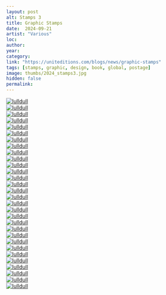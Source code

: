 ```yaml
---
layout: post
alt: Stamps 3
title: Graphic Stamps
date:  2024-09-21
artist: "Various"
loc: 
author: 
year: 
category: 
link: "https://uniteditions.com/blogs/news/graphic-stamps"
tags: [stamps, graphic, design, book, global, postage]
image: thumbs/2024_stamps3.jpg
hidden: false
permalink:
---
```






<div class="post_image">
	<a href="{{ site.baseurl }}/images/posts/2024_stamps3/001.jpg" target="_blank">
	<img src="{{ site.baseurl }}/images/posts/2024_stamps3/001.jpg" alt="lulldull"></a>
</div>

<div class="post_image">
	<a href="{{ site.baseurl }}/images/posts/2024_stamps3/002.jpg" target="_blank">
	<img src="{{ site.baseurl }}/images/posts/2024_stamps3/002.jpg" alt="lulldull"></a>
</div>

<div class="post_image">
	<a href="{{ site.baseurl }}/images/posts/2024_stamps3/003.jpg" target="_blank">
	<img src="{{ site.baseurl }}/images/posts/2024_stamps3/003.jpg" alt="lulldull"></a>
</div>

<div class="post_image">
	<a href="{{ site.baseurl }}/images/posts/2024_stamps3/004.jpg" target="_blank">
	<img src="{{ site.baseurl }}/images/posts/2024_stamps3/004.jpg" alt="lulldull"></a>
</div>

<div class="post_image">
	<a href="{{ site.baseurl }}/images/posts/2024_stamps3/005.jpg" target="_blank">
	<img src="{{ site.baseurl }}/images/posts/2024_stamps3/005.jpg" alt="lulldull"></a>
</div>

<div class="post_image">
	<a href="{{ site.baseurl }}/images/posts/2024_stamps3/006.jpg" target="_blank">
	<img src="{{ site.baseurl }}/images/posts/2024_stamps3/006.jpg" alt="lulldull"></a>
</div>

<div class="post_image">
	<a href="{{ site.baseurl }}/images/posts/2024_stamps3/007.jpg" target="_blank">
	<img src="{{ site.baseurl }}/images/posts/2024_stamps3/007.jpg" alt="lulldull"></a>
</div>


<div class="post_image">
	<a href="{{ site.baseurl }}/images/posts/2024_stamps3/008.jpg" target="_blank">
	<img src="{{ site.baseurl }}/images/posts/2024_stamps3/008.jpg" alt="lulldull"></a>
</div>

<div class="post_image">
	<a href="{{ site.baseurl }}/images/posts/2024_stamps3/009.jpg" target="_blank">
	<img src="{{ site.baseurl }}/images/posts/2024_stamps3/009.jpg" alt="lulldull"></a>
</div>

<div class="post_image">
	<a href="{{ site.baseurl }}/images/posts/2024_stamps3/010.jpg" target="_blank">
	<img src="{{ site.baseurl }}/images/posts/2024_stamps3/010.jpg" alt="lulldull"></a>
</div>


<div class="post_image">
	<a href="{{ site.baseurl }}/images/posts/2024_stamps3/011.jpg" target="_blank">
	<img src="{{ site.baseurl }}/images/posts/2024_stamps3/011.jpg" alt="lulldull"></a>
</div>


<div class="post_image">
	<a href="{{ site.baseurl }}/images/posts/2024_stamps3/012.jpg" target="_blank">
	<img src="{{ site.baseurl }}/images/posts/2024_stamps3/012.jpg" alt="lulldull"></a>
</div>


<div class="post_image">
	<a href="{{ site.baseurl }}/images/posts/2024_stamps3/013.jpg" target="_blank">
	<img src="{{ site.baseurl }}/images/posts/2024_stamps3/013.jpg" alt="lulldull"></a>
</div>


<div class="post_image">
	<a href="{{ site.baseurl }}/images/posts/2024_stamps3/014.jpg" target="_blank">
	<img src="{{ site.baseurl }}/images/posts/2024_stamps3/014.jpg" alt="lulldull"></a>
</div>


<div class="post_image">
	<a href="{{ site.baseurl }}/images/posts/2024_stamps3/015.jpg" target="_blank">
	<img src="{{ site.baseurl }}/images/posts/2024_stamps3/015.jpg" alt="lulldull"></a>
</div>

<div class="post_image">
	<a href="{{ site.baseurl }}/images/posts/2024_stamps3/016.jpg" target="_blank">
	<img src="{{ site.baseurl }}/images/posts/2024_stamps3/016.jpg" alt="lulldull"></a>
</div>

<div class="post_image">
	<a href="{{ site.baseurl }}/images/posts/2024_stamps3/017.jpg" target="_blank">
	<img src="{{ site.baseurl }}/images/posts/2024_stamps3/017.jpg" alt="lulldull"></a>
</div>

<div class="post_image">
	<a href="{{ site.baseurl }}/images/posts/2024_stamps3/018.jpg" target="_blank">
	<img src="{{ site.baseurl }}/images/posts/2024_stamps3/018.jpg" alt="lulldull"></a>
</div>

<div class="post_image">
	<a href="{{ site.baseurl }}/images/posts/2024_stamps3/019.jpg" target="_blank">
	<img src="{{ site.baseurl }}/images/posts/2024_stamps3/019.jpg" alt="lulldull"></a>
</div>

<div class="post_image">
	<a href="{{ site.baseurl }}/images/posts/2024_stamps3/020.jpg" target="_blank">
	<img src="{{ site.baseurl }}/images/posts/2024_stamps3/020.jpg" alt="lulldull"></a>
</div>

<div class="post_image">
	<a href="{{ site.baseurl }}/images/posts/2024_stamps3/021.jpg" target="_blank">
	<img src="{{ site.baseurl }}/images/posts/2024_stamps3/021.jpg" alt="lulldull"></a>
</div>

<div class="post_image">
	<a href="{{ site.baseurl }}/images/posts/2024_stamps3/022.jpg" target="_blank">
	<img src="{{ site.baseurl }}/images/posts/2024_stamps3/022.jpg" alt="lulldull"></a>
</div>

<div class="post_image">
	<a href="{{ site.baseurl }}/images/posts/2024_stamps3/023.jpg" target="_blank">
	<img src="{{ site.baseurl }}/images/posts/2024_stamps3/023.jpg" alt="lulldull"></a>
</div>

<div class="post_image">
	<a href="{{ site.baseurl }}/images/posts/2024_stamps3/024.jpg" target="_blank">
	<img src="{{ site.baseurl }}/images/posts/2024_stamps3/024.jpg" alt="lulldull"></a>
</div>

<div class="post_image">
	<a href="{{ site.baseurl }}/images/posts/2024_stamps3/025.jpg" target="_blank">
	<img src="{{ site.baseurl }}/images/posts/2024_stamps3/025.jpg" alt="lulldull"></a>
</div>

<div class="post_image">
	<a href="{{ site.baseurl }}/images/posts/2024_stamps3/026.jpg" target="_blank">
	<img src="{{ site.baseurl }}/images/posts/2024_stamps3/026.jpg" alt="lulldull"></a>
</div>

<div class="post_image">
	<a href="{{ site.baseurl }}/images/posts/2024_stamps3/027.jpg" target="_blank">
	<img src="{{ site.baseurl }}/images/posts/2024_stamps3/027.jpg" alt="lulldull"></a>
</div>

<div class="post_image">
	<a href="{{ site.baseurl }}/images/posts/2024_stamps3/028.jpg" target="_blank">
	<img src="{{ site.baseurl }}/images/posts/2024_stamps3/028.jpg" alt="lulldull"></a>
</div>

<div class="post_image">
	<a href="{{ site.baseurl }}/images/posts/2024_stamps3/029.jpg" target="_blank">
	<img src="{{ site.baseurl }}/images/posts/2024_stamps3/029.jpg" alt="lulldull"></a>
</div>

<div class="post_image">
	<a href="{{ site.baseurl }}/images/posts/2024_stamps3/030.jpg" target="_blank">
	<img src="{{ site.baseurl }}/images/posts/2024_stamps3/030.jpg" alt="lulldull"></a>
</div>
